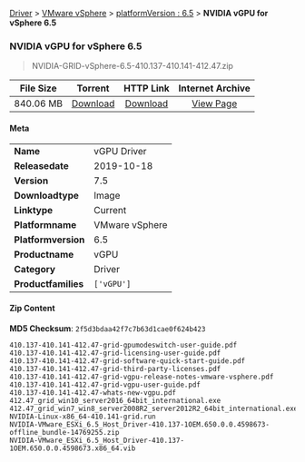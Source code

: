
[Driver](/README.md)  >  [VMware vSphere](/index/Driver/VMware_vSphere.md)  >  [platformVersion : 6.5](/index/Driver/VMware_vSphere/6.5.md)  >  **NVIDIA vGPU for vSphere 6.5**


###    NVIDIA vGPU for vSphere 6.5

> NVIDIA-GRID-vSphere-6.5-410.137-410.141-412.47.zip   


| **File Size** | **Torrent**  | **HTTP Link** | **Internet Archive** |
|:-------------:|:------------:|:-------------:|:--------------------:|
| 840.06 MB |  [Download](https://archive.org/download/nvgpu_NVIDIA-GRID-vSphere-6.5-410.137-410.141-412.47.zip_vxs7rxat/nvgpu_NVIDIA-GRID-vSphere-6.5-410.137-410.141-412.47.zip_vxs7rxat_archive.torrent)       | [Download](https://archive.org/compress/nvgpu_NVIDIA-GRID-vSphere-6.5-410.137-410.141-412.47.zip_vxs7rxat) | [View Page](https://archive.org/details/nvgpu_NVIDIA-GRID-vSphere-6.5-410.137-410.141-412.47.zip_vxs7rxat)       |

#### Meta

<table>
<tr><td><strong>Name</strong></td><td>vGPU Driver</td></tr>
<tr><td><strong>Releasedate</strong></td><td>2019-10-18</td></tr>
<tr><td><strong>Version</strong></td><td>7.5</td></tr>
<tr><td><strong>Downloadtype</strong></td><td>Image</td></tr>
<tr><td><strong>Linktype</strong></td><td>Current</td></tr>
<tr><td><strong>Platformname</strong></td><td>VMware vSphere</td></tr>
<tr><td><strong>Platformversion</strong></td><td>6.5</td></tr>
<tr><td><strong>Productname</strong></td><td>vGPU</td></tr>
<tr><td><strong>Category</strong></td><td>Driver</td></tr>
<tr><td><strong>Productfamilies</strong></td><td><code>['vGPU']</code></td></tr>
</table>

#### Zip Content

**MD5 Checksum**: `2f5d3bdaa42f7c7b63d1cae0f624b423`

```text
410.137-410.141-412.47-grid-gpumodeswitch-user-guide.pdf
410.137-410.141-412.47-grid-licensing-user-guide.pdf
410.137-410.141-412.47-grid-software-quick-start-guide.pdf
410.137-410.141-412.47-grid-third-party-licenses.pdf
410.137-410.141-412.47-grid-vgpu-release-notes-vmware-vsphere.pdf
410.137-410.141-412.47-grid-vgpu-user-guide.pdf
410.137-410.141-412.47-whats-new-vgpu.pdf
412.47_grid_win10_server2016_64bit_international.exe
412.47_grid_win7_win8_server2008R2_server2012R2_64bit_international.exe
NVIDIA-Linux-x86_64-410.141-grid.run
NVIDIA-VMware_ESXi_6.5_Host_Driver-410.137-1OEM.650.0.0.4598673-offline_bundle-14769255.zip
NVIDIA-VMware_ESXi_6.5_Host_Driver-410.137-1OEM.650.0.0.4598673.x86_64.vib
```